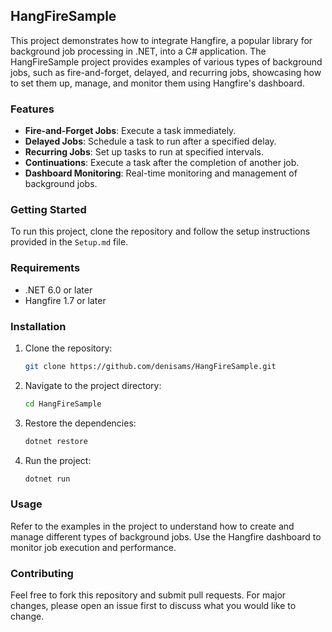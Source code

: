 ## HangFireSample

This project demonstrates how to integrate Hangfire, a popular library for background job processing in .NET, into a C# application. The HangFireSample project provides examples of various types of background jobs, such as fire-and-forget, delayed, and recurring jobs, showcasing how to set them up, manage, and monitor them using Hangfire's dashboard.

### Features

- **Fire-and-Forget Jobs**: Execute a task immediately.
- **Delayed Jobs**: Schedule a task to run after a specified delay.
- **Recurring Jobs**: Set up tasks to run at specified intervals.
- **Continuations**: Execute a task after the completion of another job.
- **Dashboard Monitoring**: Real-time monitoring and management of background jobs.

### Getting Started

To run this project, clone the repository and follow the setup instructions provided in the `Setup.md` file.

### Requirements

- .NET 6.0 or later
- Hangfire 1.7 or later

### Installation

1. Clone the repository:
    ```bash
    git clone https://github.com/denisams/HangFireSample.git
    ```
2. Navigate to the project directory:
    ```bash
    cd HangFireSample
    ```
3. Restore the dependencies:
    ```bash
    dotnet restore
    ```
4. Run the project:
    ```bash
    dotnet run
    ```

### Usage

Refer to the examples in the project to understand how to create and manage different types of background jobs. Use the Hangfire dashboard to monitor job execution and performance.

### Contributing

Feel free to fork this repository and submit pull requests. For major changes, please open an issue first to discuss what you would like to change.

